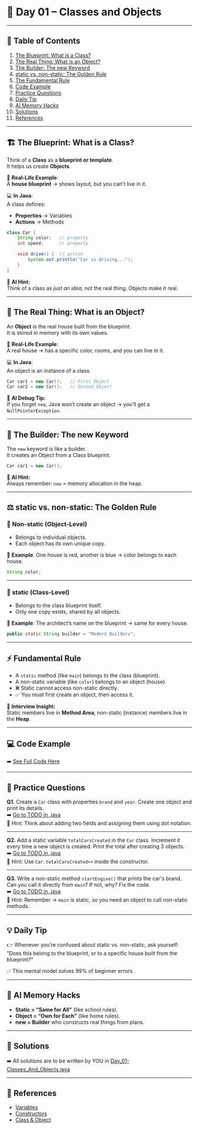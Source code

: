 # 📘 Day 01 – Classes and Objects  

---

## 📑 Table of Contents  
1. [The Blueprint: What is a Class?](#-the-blueprint-what-is-a-class)  
2. [The Real Thing: What is an Object?](#-the-real-thing-what-is-an-object)  
3. [The Builder: The new Keyword](#-the-builder-the-new-keyword)  
4. [static vs. non-static: The Golden Rule](#%EF%B8%8F-static-vs-non-static-the-golden-rule)  
5. [The Fundamental Rule](#-fundamental-rule)  
6. [Code Example](#-code-example)  
7. [Practice Questions](#-practice-questions)  
8. [Daily Tip](#-daily-tip)  
9. [AI Memory Hacks](#-ai-memory-hacks)  
10. [Solutions](#-solutions)  
11. [References](#-references)  

---

## 🏗️ The Blueprint: What is a Class?  
Think of a **Class** as a **blueprint or template**.  
It helps us create **Objects**.  

💭 **Real-Life Example**:  
A **house blueprint** → shows layout, but you can’t live in it.  

💻 **In Java**:  
A class defines:  
- **Properties** → Variables  
- **Actions** → Methods  

```java
class Car {
    String color;   // property
    int speed;      // property

    void drive() {  // action
        System.out.println("Car is driving...");
    }
}
```

🤖 **AI Hint:**  
Think of a class as *just an idea*, not the real thing. Objects make it real.

---

## 🚗 The Real Thing: What is an Object?  
An **Object** is the real house built from the blueprint.  
It is stored in memory with its own values.  

💭 **Real-Life Example**:  
A real house → has a specific color, rooms, and you can live in it.  

💻 **In Java**:  
An object is an instance of a class.  

```java
Car car1 = new Car();   // First Object
Car car2 = new Car();   // Second Object
```

🤖 **AI Debug Tip:**  
If you forget `new`, Java won’t create an object → you’ll get a `NullPointerException`.

---

## 👷 The Builder: The new Keyword  
The `new` keyword is like a builder.  
It creates an Object from a Class blueprint.  

```java
Car car1 = new Car();
```

🤖 **AI Hint:**  
Always remember: `new` = memory allocation in the heap.

---

## ⚖️ static vs. non-static: The Golden Rule  

### 🔴 Non-static (Object-Level)  
- Belongs to individual objects.  
- Each object has its own unique copy.  

💭 **Example**: One house is red, another is blue → color belongs to each house.  

```java
String color;
```

---

### 🔵 static (Class-Level)  
- Belongs to the class blueprint itself.  
- Only one copy exists, shared by all objects.  

💭 **Example**: The architect’s name on the blueprint → same for every house.  

```java
public static String builder = "Modern Builders";
```

---

## ⚡ Fundamental Rule  
- A `static` method (like `main`) belongs to the class (blueprint).  
- A non-static variable (like `color`) belongs to an object (house).  
- ❌ Static cannot access non-static directly.  
- ✅ You must first create an object, then access it.  

🤖 **Interview Insight:**  
Static members live in **Method Area**, non-static (instance) members live in the **Heap**.

---

## 💻 Code Example  
➡️ [See Full Code Here](Day_01-Classes_And_Objects.java)  

---

## 📝 Practice Questions  

**Q1.** Create a `Car` class with properties `brand` and `year`. Create one object and print its details.  
➡️ [Go to TODO in .java](Day_01-Classes_And_Objects.java#L60-L65)  
🤖 Hint: Think about adding two fields and assigning them using dot notation.  

---

**Q2.** Add a static variable `totalCarsCreated` in the `Car` class. Increment it every time a new object is created. Print the total after creating 3 objects.  
➡️ [Go to TODO in .java](Day_01-Classes_And_Objects.java#L68-L74)  
🤖 Hint: Use `Car.totalCarsCreated++` inside the constructor.  

---

**Q3.** Write a non-static method `startEngine()` that prints the car's brand. Can you call it directly from `main`? If not, why? Fix the code.  
➡️ [Go to TODO in .java](Day_01-Classes_And_Objects.java#L77-L83)  
🤖 Hint: Remember → `main` is static, so you need an object to call non-static methods.  

---

## 💡 Daily Tip  
👉 Whenever you’re confused about static vs. non-static, ask yourself:  
“Does this belong to the blueprint, or to a specific house built from the blueprint?”  

✅ This mental model solves 99% of beginner errors.  

---

## 🧠 AI Memory Hacks  
- **Static = “Same for All”** (like school rules).  
- **Object = “Own for Each”** (like home rules).  
- **new = Builder** who constructs real things from plans.  

---

## 📌 Solutions  
➡️ All solutions are to be written by YOU in [Day_01-Classes_And_Objects.java](Day_01-Classes_And_Objects.java)  

---

## 🔗 References  
- [Variables](#)  
- [Constructors](#)  
- [Class & Object](Day_01-Classes_And_Objects.md)  
